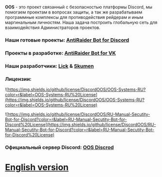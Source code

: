  **OOS** - это проект связанный с безопасностью платформы Discord, мы помогаем проектам в вопросах защиты, а так же разрабатываем программные комплексы для противодействия рейдерам и иным маргинальным личностям. Наша задача построить глобальную сеть для взаимодействия Администраторов проектов.

### Наши готовые проекты: [AntiRaider Bot for Discord](https://discordoos.github.io/RU-Manual-Secutity-Bot-for-Discord/)

### Проекты в разработке: [AntiRaider Bot for VK]()

### Наши разработчики: [Lick]() & [Skumen]()  

### Лицензии:
![https://img.shields.io/github/license/DiscordOOS/OOS-Systems-RU?color=r&label=OOS-Systems-RU%20License](https://img.shields.io/github/license/DiscordOOS/OOS-Systems-RU?color=r&label=OOS-Systems-RU%20License)

![https://img.shields.io/github/license/DiscordOOS/RU-Manual-Secutity-Bot-for-Discord?color=r&label=RU-Manual-Secutity-Bot-for-Discord%20License](https://img.shields.io/github/license/DiscordOOS/RU-Manual-Secutity-Bot-for-Discord?color=r&label=RU-Manual-Secutity-Bot-for-Discord%20License)

### Официальный сервер Discord: [OOS Discrod](https://discord.gg/4gWyPSn7wk)

# [English version](https://discordoos.github.io/OOS-Systems-ENG/)
